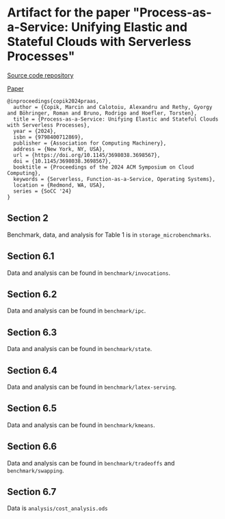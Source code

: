 # Artifact for the paper "Process-as-a-Service: Unifying Elastic and Stateful Clouds with Serverless Processes"

[Source code repository](https://github.com/spcl/praas)

[Paper](https://mcopik.github.io/assets/pdf/2024_praas_preprint.pdf)

```
@inproceedings{copik2024praas,
  author = {Copik, Marcin and Calotoiu, Alexandru and Rethy, Gyorgy and Böhringer, Roman and Bruno, Rodrigo and Hoefler, Torsten},
  title = {Process-as-a-Service: Unifying Elastic and Stateful Clouds with Serverless Processes},
  year = {2024},
  isbn = {9798400712869},
  publisher = {Association for Computing Machinery},
  address = {New York, NY, USA},
  url = {https://doi.org/10.1145/3698038.3698567},
  doi = {10.1145/3698038.3698567},
  booktitle = {Proceedings of the 2024 ACM Symposium on Cloud Computing},
  keywords = {Serverless, Function-as-a-Service, Operating Systems},
  location = {Redmond, WA, USA},
  series = {SoCC '24}
}
```

## Section 2

Benchmark, data, and analysis for Table 1 is in `storage_microbenchmarks`.

## Section 6.1

Data and analysis can be found in `benchmark/invocations`.

## Section 6.2

Data and analysis can be found in `benchmark/ipc`.

## Section 6.3

Data and analysis can be found in `benchmark/state`.

## Section 6.4

Data and analysis can be found in `benchmark/latex-serving`.

## Section 6.5 

Data and analysis can be found in `benchmark/kmeans`.

## Section 6.6

Data and analysis can be found in `benchmark/tradeoffs` and `benchmark/swapping`.

## Section 6.7

Data is `analysis/cost_analysis.ods`
